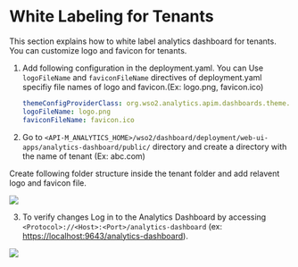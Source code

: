 # White Labeling for Tenants
This section explains how to white label analytics dashboard for tenants. You can customize logo and favicon for tenants. 
1. Add following configuration in the deployment.yaml. You can Use `logoFileName` and `faviconFileName` directives of deployment.yaml specifiy file names of logo and favicon.(Ex: logo.png, favicon.ico)
    ```yaml
    themeConfigProviderClass: org.wso2.analytics.apim.dashboards.theme.config.provider.CustomDashboardThemeConfigProvider
    logoFileName: logo.png
    faviconFileName: favicon.ico
    ```
2. Go to `<API-M_ANALYTICS_HOME>/wso2/dashboard/deployment/web-ui-apps/analytics-dashboard/public/` directory and create a directory with the name of tenant (Ex: abc.com)
    
Create following folder structure inside the tenant folder and add relavent logo and favicon file.

![]({{base_path}}/assets/img/learn/analytics/tenant-white-label-tree.png)

3. To verify changes Log in to the Analytics Dashboard by accessing `<Protocol>://<Host>:<Port>/analytics-dashboard` (ex: [https://localhost:9643/analytics-dashboard](https://localhost:9643/analytics-dashboard)).

![]({{base_path}}/assets/img/learn/analytics/analytics-white-labeled.png)
